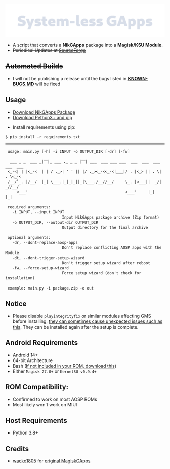 ![System-less GApps](.github/logo.png "System-less GApps")

 - A script that converts a **NikGApps** package into a **Magisk/KSU Module**.
 - ~~Periodical Updates at [SourceForge](https://sourceforge.net/projects/systemless-gapps/)~~

## ~~Automated Builds~~
 - I will not be publishing a release until the bugs listed in **[KNOWN-BUGS.MD](https://github.com/chickendrop89/systemless-gapps/blob/master/KNOWN-BUGS.MD)** will be fixed

## Usage
 - [Download NikGApps Package](https://nikgapps.com/downloads)
 - [Download Python3+ and pip](https://www.python.org/downloads/)

 * Install requirements using pip:
 ```shell
 $ pip install -r requirements.txt
 ```

 -----

 ```
  usage: main.py [-h] -i INPUT -o OUTPUT_DIR [-dr] [-fw]

   ___ _ _  ___ _|⎻|_ ___ ._ _ _ |⎻| ___  ___ ___ ___  ___  ___  ___  ___  ___
  <_-<| | |<_-<  | | / ._>| ' ' || |/ ._><_-<<_-<|___|/ . |<_> || . \| . \<_-<
  /__/`_. |/__/  |_| \___.|_|_|_||_|\___./__//__/     \_. |<___||  _/|  _//__/
      <___'                                           <___'     |_|  |_|          

  required arguments:
    -i INPUT, --input INPUT   
                          Input NikGApps package archive (Zip format)
    -o OUTPUT_DIR, --output-dir OUTPUT_DIR
                          Output directory for the final archive

  optional arguments:
    -dr, --dont-replace-aosp-apps
                          Don't replace conflicting AOSP apps with the Module
    -dt, --dont-trigger-setup-wizard
                          Don't trigger setup wizard after reboot
    -fw, --force-setup-wizard
                          Force setup wizard (don't check for installation)

  example: main.py -i package.zip -o out
 ```

## Notice
 - Please disable `playintegrityfix` or similar modules affecting GMS before installing, [they can sometimes cause unexpected issues such as this](https://github.com/chickendrop89/systemless-gapps/issues/1).
They can be installed again after the setup is complete.

## Android Requirements
 - Android 14+
 - 64-bit Architecture
 - Bash ([If not included in your ROM, download this](https://github.com/Magisk-Modules-Alt-Repo/mkshrc))
 - Either `Magisk 27.0+` or `KernelSU v0.9.4+`

## ROM Compatibility:
 - Confirmed to work on most AOSP ROMs
 - Most likely won't work on MIUI 

## Host Requirements
 - Python 3.8+

## Credits
 * [wacko1805](https://github.com/wacko1805) for [original MagiskGApps](https://github.com/wacko1805/MagiskGapps)
